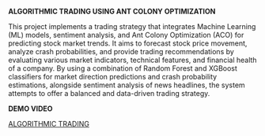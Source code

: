 **ALGORITHMIC TRADING USING ANT COLONY OPTIMIZATION**

This project implements a trading strategy that integrates Machine Learning (ML) models, sentiment analysis, and Ant Colony Optimization (ACO) for predicting stock market trends. It aims to forecast stock price movement, analyze crash probabilities, and provide trading recommendations by evaluating various market indicators, technical features, and financial health of a company. By using a combination of Random Forest and XGBoost classifiers for market direction predictions and crash probability estimations, alongside sentiment analysis of news headlines, the system attempts to offer a balanced and data-driven trading strategy. 


**DEMO VIDEO**

[ALGORITHMIC TRADING](ML_DEMO.mp4)

